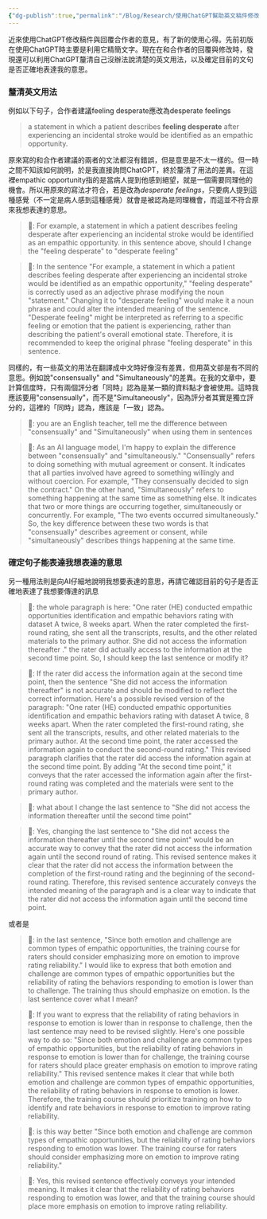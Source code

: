 ```yaml
---
{"dg-publish":true,"permalink":"/Blog/Research/使用ChatGPT幫助英文稿件修改心得 0320/","title":"使用ChatGPT幫助英文稿件修改心得 0320","tags":["blog","writing","ai","chatgpt"],"created":"2023-03-20T00:00:00.000Z","updated":"2023-03-20T00:00:00.000Z"}
---
```



近來使用ChatGPT修改稿件與回覆合作者的意見，有了新的使用心得。先前初版在使用ChatGPT時主要是利用它精簡文字。現在在和合作者的回覆與修改時，發現還可以利用ChatGPT釐清自己沒辦法說清楚的英文用法，以及確定目前的文句是否正確地表達我的意思。

### 釐清英文用法

例如以下句子，合作者建議feeling desperate應改為desperate feelings

> a statement in which a patient describes **feeling desperate**  after experiencing an incidental stroke would be identified as an empathic opportunity.

原來寫的和合作者建議的兩者的文法都沒有錯誤，但是意思是不太一樣的。但一時之間不知該如何說明，於是我直接詢問ChatGPT，終於釐清了用法的差異。在這裡empathic opportunity指的是當病人提到他感到絕望，就是一個需要同理他的機會。所以用原來的寫法才符合，若是改為*desperate feelings*，只要病人提到這種感覺（不一定是病人感到這種感覺）就會是被認為是同理機會，而這並不符合原來我想表達的意思。

> 👨: For example, a statement in which a patient describes feeling desperate  after experiencing an incidental stroke would be identified as an empathic opportunity.
> in this sentence above, should I change the "feeling desperate" to "desperate feeling"

> 🤖: In the sentence "For example, a statement in which a patient describes feeling desperate after experiencing an incidental stroke would be identified as an empathic opportunity," "feeling desperate" is correctly used as an adjective phrase modifying the noun "statement."
> Changing it to "desperate feeling" would make it a noun phrase and could alter the intended meaning of the sentence. "Desperate feeling" might be interpreted as referring to a specific feeling or emotion that the patient is experiencing, rather than describing the patient's overall emotional state.
> Therefore, it is recommended to keep the original phrase "feeling desperate" in this sentence.

同樣的，有一些英文的用法在翻譯成中文時好像沒有差異，但用英文卻是有不同的意思。例如說"consensually" and "Simultaneously"的差異。在我的文章中，要計算信度時，只有兩個評分者「同時」認為是某一類的資料點才會被使用。這時我應該要用"consensually"，而不是"Simultaneously"，因為評分者其實是獨立評分的，這裡的「同時」認為，應該是「一致」認為。

> 👨: you are an English teacher, tell me the difference between "consensually" and "Simultaneously" when using them in sentences

> 🤖: As an AI language model, I'm happy to explain the difference between "consensually" and "simultaneously."
> "Consensually" refers to doing something with mutual agreement or consent. It indicates that all parties involved have agreed to something willingly and without coercion. For example, "They consensually decided to sign the contract."
> On the other hand, "Simultaneously" refers to something happening at the same time as something else. It indicates that two or more things are occurring together, simultaneously or concurrently. For example, "The two events occurred simultaneously."
> So, the key difference between these two words is that "consensually" describes agreement or consent, while "simultaneously" describes things happening at the same time.

### 確定句子能表達我想表達的意思

另一種用法則是向AI仔細地說明我想要表達的意思，再請它確認目前的句子是否正確地表達了我想要傳達的訊息

> 👨: the whole paragraph is here: "One rater (HE) conducted empathic opportunities identification and empathic behaviors rating with dataset A twice, 8 weeks apart. When the rater completed the first-round rating, she sent all the transcripts, results, and the other related materials to the primary author. She did not access the information thereafter ."
> the rater did actually access to the information at the second time point. So, I should keep the last sentence or modify it?

> 🤖: If the rater did access the information again at the second time point, then the sentence "She did not access the information thereafter" is not accurate and should be modified to reflect the correct information.
> Here's a possible revised version of the paragraph:
> "One rater (HE) conducted empathic opportunities identification and empathic behaviors rating with dataset A twice, 8 weeks apart. When the rater completed the first-round rating, she sent all the transcripts, results, and other related materials to the primary author. At the second time point, the rater accessed the information again to conduct the second-round rating."
> This revised paragraph clarifies that the rater did access the information again at the second time point. By adding "At the second time point," it conveys that the rater accessed the information again after the first-round rating was completed and the materials were sent to the primary author.

>👨: what about I change the last sentence to "She did not access the information thereafter until the second time point"

> 🤖: Yes, changing the last sentence to "She did not access the information thereafter until the second time point" would be an accurate way to convey that the rater did not access the information again until the second round of rating.
> This revised sentence makes it clear that the rater did not access the information between the completion of the first-round rating and the beginning of the second-round rating.
> Therefore, this revised sentence accurately conveys the intended meaning of the paragraph and is a clear way to indicate that the rater did not access the information again until the second time point.

或者是

> 👨: in the last sentence, "Since both emotion and challenge are common types of empathic opportunities, the training course for raters should consider emphasizing more on emotion  to improve rating reliability." I would like to express that both emotion and challenge are common types of empathic opportunities but the reliability of rating the behaviors responding to emotion is lower than to challenge. The training thus should emphasize on emotion. Is the last sentence cover what I mean?

> 🤖: If you want to express that the reliability of rating behaviors in response to emotion is lower than in response to challenge, then the last sentence may need to be revised slightly. Here's one possible way to do so:
> "Since both emotion and challenge are common types of empathic opportunities, but the reliability of rating behaviors in response to emotion is lower than for challenge, the training course for raters should place greater emphasis on emotion to improve rating reliability."
> This revised sentence makes it clear that while both emotion and challenge are common types of empathic opportunities, the reliability of rating behaviors in response to emotion is lower. Therefore, the training course should prioritize training on how to identify and rate behaviors in response to emotion to improve rating reliability.

> 👨: is this way better "Since both emotion and challenge are common types of empathic opportunities, but the reliability of rating behaviors responding to emotion was lower. The training course for raters should consider emphasizing more on emotion  to improve rating reliability."

> 🤖: Yes, this revised sentence effectively conveys your intended meaning. It makes it clear that the reliability of rating behaviors responding to emotion was lower, and that the training course should place more emphasis on emotion to improve rating reliability.